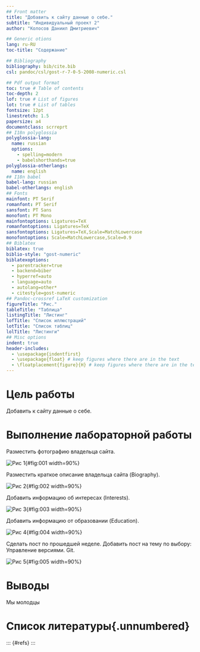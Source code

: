 ```yaml
---
## Front matter
title: "Добавить к сайту данные о себе."
subtitle: "Индивидуальный проект 2"
author: "Колосов Даниил Дмитриевич"

## Generic otions
lang: ru-RU
toc-title: "Содержание"

## Bibliography
bibliography: bib/cite.bib
csl: pandoc/csl/gost-r-7-0-5-2008-numeric.csl

## Pdf output format
toc: true # Table of contents
toc-depth: 2
lof: true # List of figures
lot: true # List of tables
fontsize: 12pt
linestretch: 1.5
papersize: a4
documentclass: scrreprt
## I18n polyglossia
polyglossia-lang:
  name: russian
  options:
	- spelling=modern
	- babelshorthands=true
polyglossia-otherlangs:
  name: english
## I18n babel
babel-lang: russian
babel-otherlangs: english
## Fonts
mainfont: PT Serif
romanfont: PT Serif
sansfont: PT Sans
monofont: PT Mono
mainfontoptions: Ligatures=TeX
romanfontoptions: Ligatures=TeX
sansfontoptions: Ligatures=TeX,Scale=MatchLowercase
monofontoptions: Scale=MatchLowercase,Scale=0.9
## Biblatex
biblatex: true
biblio-style: "gost-numeric"
biblatexoptions:
  - parentracker=true
  - backend=biber
  - hyperref=auto
  - language=auto
  - autolang=other*
  - citestyle=gost-numeric
## Pandoc-crossref LaTeX customization
figureTitle: "Рис."
tableTitle: "Таблица"
listingTitle: "Листинг"
lofTitle: "Список иллюстраций"
lotTitle: "Список таблиц"
lolTitle: "Листинги"
## Misc options
indent: true
header-includes:
  - \usepackage{indentfirst}
  - \usepackage{float} # keep figures where there are in the text
  - \floatplacement{figure}{H} # keep figures where there are in the text
---
```


# Цель работы

Добавить к сайту данные о себе.

# Выполнение лабораторной работы

Разместить фотографию владельца сайта.

![Рис 1](image/1.png){#fig:001 width=90%}

Разместить краткое описание владельца сайта (Biography).

![Рис 2](image/2.png){#fig:002 width=90%}

Добавить информацию об интересах (Interests).

![Рис 3](image/3.png){#fig:003 width=90%}

Добавить информацию от образовании (Education).

![Рис 4](image/4.png){#fig:004 width=90%}

Сделать пост по прошедшей неделе.
Добавить пост на тему по выбору:
Управление версиями. Git.

![Рис 5](image/5.png){#fig:005 width=90%}


# Выводы

Мы молодцы

# Список литературы{.unnumbered}

::: {#refs}
:::
